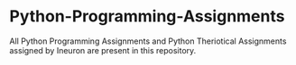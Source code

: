 # Python-Programming-Assignments

All Python Programming Assignments and Python Theriotical Assignments assigned by Ineuron are present in this repository.
